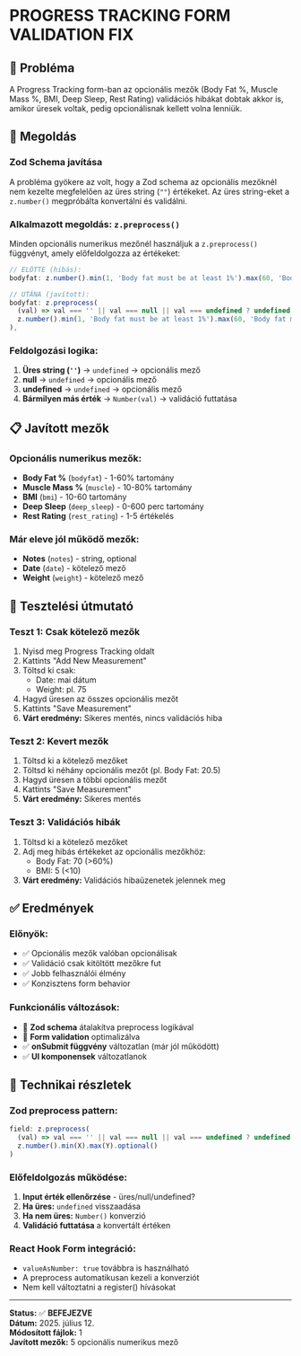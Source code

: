 # PROGRESS TRACKING FORM VALIDATION FIX

## 🎯 Probléma
A Progress Tracking form-ban az opcionális mezők (Body Fat %, Muscle Mass %, BMI, Deep Sleep, Rest Rating) validációs hibákat dobtak akkor is, amikor üresek voltak, pedig opcionálisnak kellett volna lenniük.

## 🔧 Megoldás

### Zod Schema javítása
A probléma gyökere az volt, hogy a Zod schema az opcionális mezőknél nem kezelte megfelelően az üres string (`""`) értékeket. Az üres string-eket a `z.number()` megpróbálta konvertálni és validálni.

### Alkalmazott megoldás: `z.preprocess()`
Minden opcionális numerikus mezőnél használjuk a `z.preprocess()` függvényt, amely előfeldolgozza az értékeket:

```typescript
// ELŐTTE (hibás):
bodyfat: z.number().min(1, 'Body fat must be at least 1%').max(60, 'Body fat must be less than 60%').optional(),

// UTÁNA (javított):
bodyfat: z.preprocess(
  (val) => val === '' || val === null || val === undefined ? undefined : Number(val),
  z.number().min(1, 'Body fat must be at least 1%').max(60, 'Body fat must be less than 60%').optional()
),
```

### Feldolgozási logika:
1. **Üres string (`''`)** → `undefined` → opcionális mező
2. **null** → `undefined` → opcionális mező  
3. **undefined** → `undefined` → opcionális mező
4. **Bármilyen más érték** → `Number(val)` → validáció futtatása

## 📋 Javított mezők

### Opcionális numerikus mezők:
- **Body Fat %** (`bodyfat`) - 1-60% tartomány
- **Muscle Mass %** (`muscle`) - 10-80% tartomány  
- **BMI** (`bmi`) - 10-60 tartomány
- **Deep Sleep** (`deep_sleep`) - 0-600 perc tartomány
- **Rest Rating** (`rest_rating`) - 1-5 értékelés

### Már eleve jól működő mezők:
- **Notes** (`notes`) - string, optional
- **Date** (`date`) - kötelező mező
- **Weight** (`weight`) - kötelező mező

## 🧪 Tesztelési útmutató

### Teszt 1: Csak kötelező mezők
1. Nyisd meg Progress Tracking oldalt
2. Kattints "Add New Measurement"  
3. Töltsd ki csak:
   - Date: mai dátum
   - Weight: pl. 75
4. Hagyd üresen az összes opcionális mezőt
5. Kattints "Save Measurement"
6. **Várt eredmény:** Sikeres mentés, nincs validációs hiba

### Teszt 2: Kevert mezők
1. Töltsd ki a kötelező mezőket
2. Töltsd ki néhány opcionális mezőt (pl. Body Fat: 20.5)
3. Hagyd üresen a többi opcionális mezőt
4. Kattints "Save Measurement"  
5. **Várt eredmény:** Sikeres mentés

### Teszt 3: Validációs hibák
1. Töltsd ki a kötelező mezőket
2. Adj meg hibás értékeket az opcionális mezőkhöz:
   - Body Fat: 70 (>60%)
   - BMI: 5 (<10)
3. **Várt eredmény:** Validációs hibaüzenetek jelennek meg

## ✅ Eredmények

### Előnyök:
- ✅ Opcionális mezők valóban opcionálisak
- ✅ Validáció csak kitöltött mezőkre fut
- ✅ Jobb felhasználói élmény
- ✅ Konzisztens form behavior

### Funkcionális változások:
- 🔄 **Zod schema** átalakítva preprocess logikával
- 🔄 **Form validation** optimalizálva
- ✅ **onSubmit függvény** változatlan (már jól működött)
- ✅ **UI komponensek** változatlanok

## 📝 Technikai részletek

### Zod preprocess pattern:
```typescript
field: z.preprocess(
  (val) => val === '' || val === null || val === undefined ? undefined : Number(val),
  z.number().min(X).max(Y).optional()
)
```

### Előfeldolgozás működése:
1. **Input érték ellenőrzése** - üres/null/undefined?
2. **Ha üres:** `undefined` visszaadása
3. **Ha nem üres:** `Number()` konverzió
4. **Validáció futtatása** a konvertált értéken

### React Hook Form integráció:
- `valueAsNumber: true` továbbra is használható
- A preprocess automatikusan kezeli a konverziót
- Nem kell változtatni a register() hívásokat

---

**Status:** ✅ **BEFEJEZVE**  
**Dátum:** 2025. július 12.  
**Módosított fájlok:** 1  
**Javított mezők:** 5 opcionális numerikus mező
